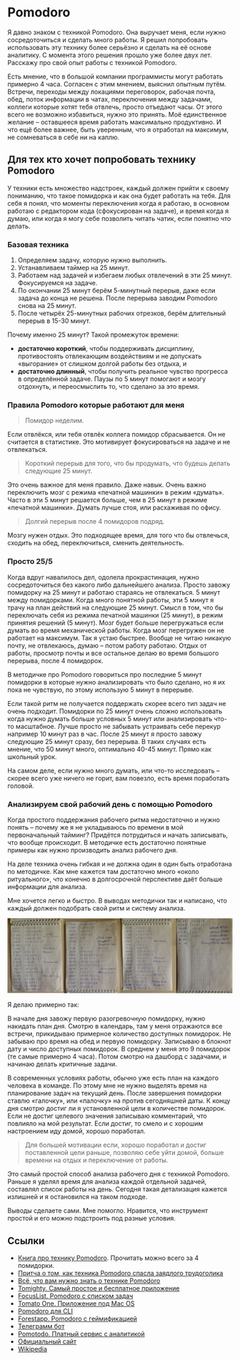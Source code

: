 # Pomodoro

Я давно знаком с техникой Pomodoro. Она выручает меня, если нужно сосредоточиться и сделать много работы. Я решил попробовать использовать эту технику более серьёзно и сделать на её основе аналитику. С момента этого решения прошло уже более двух лет. Расскажу про свой опыт работы с техникой Pomodoro.

Есть мнение, что в большой компании программисты могут работать примерно 4 часа. Согласен с этим мнением, выяснил опытным путём. Встречи, переходы между локациями переговорок, рабочая почта, обед, поток информации в чатах, переключения между задачами, коллеги которые хотят тебя отвлечь, просто отъедают часы. От этого всего не возможно избавиться, нужно это принять. Моё единственное желание – оставшееся время работать максимально продуктивно. И что ещё более важнее, быть уверенным, что я отработал на максимум, не сомневаться в себе ни на каплю.

## Для тех кто хочет попробовать технику Pomodoro

У техники есть множество надстроек, каждый должен прийти к своему пониманию, что такое помидорка и как она будет работать на тебя. Для себя я понял, что моменты переключения когда я работаю, в основном работаю с редактором кода (сфокусирован на задаче), и время когда я думаю, или когда я могу себе позволить читать чатик, если понятно что делать.

### Базовая техника

1. Определяем задачу, которую нужно выполнить.
1. Устанавливаем таймер на 25 минут.
1. Работаем над задачей и избегаем любых отвлечений в эти 25 минут. Фокусируемся на задаче.
1. По окончании 25 минут берём 5-минутный перерыв, даже если задача до конца не решена. После перерыва заводим Pomodoro снова на 25 минут.
1. После четырёх 25-минутных рабочих отрезков, берём длительный перерыв в 15-30 минут.

Почему именно 25 минут? Такой промежуток времени:
* __достаточно короткий__, чтобы поддерживать дисциплину, противостоять отвлекающим воздействиям и не допускать «выгорание» от слишком долгой работы без отдыха, и
* __достаточно длинный__, чтобы получить реальное чувство прогресса в определённой задаче. Паузы по 5 минут помогают и мозгу отдохнуть, и переосмыслить то, что сделано за это время.

### Правила Pomodoro которые работают для меня

> Помидор неделим.

Если отвлёкся, или тебя отвлёк коллега помидор сбрасывается. Он не считается в статистике. Это мотивирует фокусироваться на задаче и не отвлекаться.

> Короткий перерыв для того, что бы продумать, что будешь делать следующие 25 минут.

Это очень важное для меня правило. Даже навык. Очень важно переключить мозг с режима «печатной машинки» в режим «думать». Часто в эти 5 минут решается больше, чем в 25 минут в режиме «печатной машинки». Думать лучше стоя, или расхаживая по офису.

> Долгий перерыв после 4 помидоров подряд.

Мозгу нужен отдых. Это подходящее время, для того что бы отвлечься, сходить на обед, переключиться, сменить деятельность.


### Просто 25/5

Когда вдруг навалилось дел, одолела прокрастинация, нужно сосредоточиться без какого либо дальнейшего анализа. Просто завожу помидорку на 25 минут и работаю стараясь не отвлекаться. 5 минут между помидорками. Когда много понятной работы, эти 5 минут я трачу на план действий на следующие 25 минут. Смысл в том, что бы переключать себя из режима печатной машинки (25 минут), в режим принятия решений (5 минут). Мозг будет больше перегружаться если думать во время механической работы. Когда мозг перегружен он не работает на максимум. Так я устаю быстрее. Вообще не читаю никакую почту, не отвлекаюсь, думаю – потом работу работаю. Отдых от работы, просмотр почты и все остальное делаю во время большого перерыва, после 4 помидорок.

В методичке про Pomodoro говориться про последние 5 минут помидорки в которые нужно анализировать что было сделано, но я их пока не чувствую, по этому использую 5 минут в перерыве.

Если такой ритм не получается поддержать скорее всего тип задач не очень подходит. Помидорки по 25 минут очень сложно использовать когда нужно думать больше условных 5 минут или анализировать что-то масштабное. Лучше просто не забывать устраивать себе перекур например 10 минут раз в час. После 25 минут я просто завожу следующие 25 минут сразу, без перерыва. В таких случаях есть мнение, что 50 минут много, оптимально 40-45 минут. Прямо как школьный урок.

На самом деле, если нужно много думать, или что-то исследовать – скорее всего уже ничего не горит, вам повезло, есть время поработать головой.

### Анализируем свой рабочий день с помощью Pomodoro

Когда простого поддержания рабочего ритма недостаточно и нужно понять – почему же я не укладываюсь по времени в мой первоначальный тайминг? Придётся потрудиться и начать записывать, что вообще происходит. В методичке есть достаточно понятные примеры как нужно производить анализ рабочего дня. 

На деле техника очень гибкая и не должна один в один быть отработана по методичке. Как мне кажется там достаточно много «около ритуального», что конечно в долгосрочной перспективе даёт больше информации для анализа.

Мне хочется легко и быстро. В выводах методички так и написано, что каждый должен подобрать свой ритм и систему анализа.

![Реальный пример с техникой Pomodoro](pomodoro.jpg)

Я делаю примерно так:

В начале дня завожу первую разогревочную помидорку, нужно накидать план дня. Смотрю в календарь, там у меня отражаются все встречи, прикидываю примерное количество доступных помидорок. Не забываю про время на обед и первую помидорку. Записываю в блокнот дату и число доступных помидорок. В среднем у меня это 9 помидорок (те самые примерно 4 часа). Потом смотрю на дашборд с задачами, и начинаю делать критичные задачи.

В современных условиях работы, обычно уже есть план на каждого человека в команде. По этому мне не нужно выделять время на планирование задач на текущий день. После завершения помидорки ставлю «галочку», или «палочку» на против сегодняшней даты. К концу дня смотрю достиг ли я установленной цели в количестве помидорок. Если не достиг целевого значения записываю комментарий, что повлияло на мой результат. Если достиг, то смело и с хорошим настроением иду домой, хорошо поработал.

> Для большей мотивации если, хорошо поработал и достиг поставленной цели раньше, позволяю себе уйти домой, больше времени на отдых и переключение от работы.

Это самый простой способ анализа рабочего дня с техникой Pomodoro. Раньше я уделял время для анализа каждой отдельной задачей, составлял список работы на день. Сегодня такая детализация кажется излишней и я остановился на таком подходе.

Выводы сделаете сами. Мне помогло. Нравится, что инструмент простой и его можно подстроить под разные условия.

## Ссылки

* [Книга про технику Pomodoro](pomodoro.pdf). Прочитать можно всего за 4 помидорки.
* [Притча о том, как техника Pomodoro спасла заядлого трудоголика](https://habr.com/ru/company/smartprogress/blog/295274/)
* [Всё, что вам нужно знать о технике Pomodoro](https://lifehacker.ru/2015/05/28/all-about-pomodoro/)
* [Tomighty. Самый простое и бесплатное приложение](https://tomighty.github.io)
* [FocusList. Pomodoro с списком задач](http://focuslist.co)
* [Tomato One. Приложение под Mac OS](https://itunes.apple.com/us/app/tomato-one-free-focus-timer/id907364780)
* [Pomodoro для CLI](https://kevinschoon.github.io/pomo/)
* [Forestapp. Pomodoro с геймификацией](https://www.forestapp.cc/)
* [Телеграмм бот](http://telegram.me/pomodoro_timer_bot)
* [Pomotodo. Платный сервис с аналитикой](https://www.pomotodo.com)
* [Официальный сайт](https://francescocirillo.com/pages/pomodoro-technique)
* [Wikipedia](https://ru.wikipedia.org/wiki/Метод_помидора)
